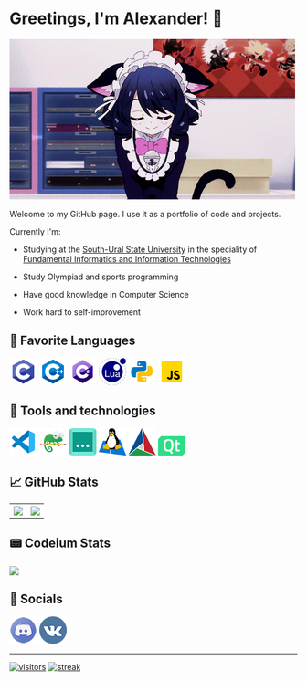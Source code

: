 # Greetings, I'm Alexander! 👋

[![neko](./img/neko.gif "(* ^ ω ^)")](https://www.youtube.com/watch?v=dQw4w9WgXcQ)

Welcome to my GitHub page. I use it as a portfolio of code and projects.

Currently I'm:

- Studying at the [South-Ural State University](https://www.susu.ru/) in the speciality of [Fundamental Informatics and Information Technologies](https://eecs.susu.ru/ru/entrant/programs/fundamental-infromatics/)

- Study Olympiad and sports programming

- Have good knowledge in Computer Science

- Work hard to self-improvement

## 📑 Favorite Languages

[![C](./img/c.png)](https://en.wikipedia.org/wiki/C_(programming_language))
[![C++](./img/cpp.png)](https://en.wikipedia.org/wiki/C++)
[![C#](./img/cs.png)](https://en.wikipedia.org/wiki/C_Sharp_(programming_language))
[![Lua](./img/lua.png)](https://en.wikipedia.org/wiki/Lua_(programming_language))
[![Python](./img/py.png)](https://en.wikipedia.org/wiki/Python_(programming_language))
[![JavaScript](./img/js.png)](https://en.wikipedia.org/wiki/JavaScript)

## 🔧 Tools and technologies

[![VS Code](./img/vscode.png)](https://code.visualstudio.com/)
[![Notepad++](./img/npp.png)](https://notepad-plus-plus.org/)
[![Codeium](./img/codeium.png)](https://codeium.com?referral_id=c2Fnb3NhZ28xNkBnbWFpbC5jb20=)
[![WSL](./img/wsl.png)](https://learn.microsoft.com/en-us/windows/wsl/)
[![CMake](./img/cmake.png)](https://cmake.org/)
[![Qt](./img/qt.png)](https://www.qt.io/)

## 📈 GitHub Stats

<p align="left">
  <table>
    <tr>
      <td>
        <a href="https://github.com/anuraghazra/github-readme-stats">
          <img align="center" src="https://github-readme-stats.vercel.app/api?username=MrSago&custom_title=MrSago's+GitHub+Stats&include_all_commits=true&count_private=true&show_icons=true&theme=jolly">
        </a>
      </td>
      <td>
        <a href="https://github.com/anuraghazra/github-readme-stats">
          <img align="center" src="https://github-readme-stats.vercel.app/api/top-langs/?username=MrSago&theme=jolly&layout=compact&langs_count=8">
        </a>
      </td>
    </tr>
  </table>
</p>

## 📟 Codeium Stats

<p align="left">
  <a href="https://codeium.com/profile/mrs4g0">
    <img align="center" width="500px" src="https://codeium.com/profile/mrs4g0/card.png">
  </a>
</p>

## 💬 Socials

[![discord](./img/discord.png)](https://discord.com/users/234742888666234880)
[![vk](./img/vk.png)](https://vk.com/mrs4g0)

---

[![visitors](https://komarev.com/ghpvc/?username=mrsago&color=blueviolet)](https://github.com/antonkomarev/github-profile-views-counter)
[![streak](https://codeium.com/badges/v2/user/mrs4g0/streak)](https://codeium.com/profile/mrs4g0)
